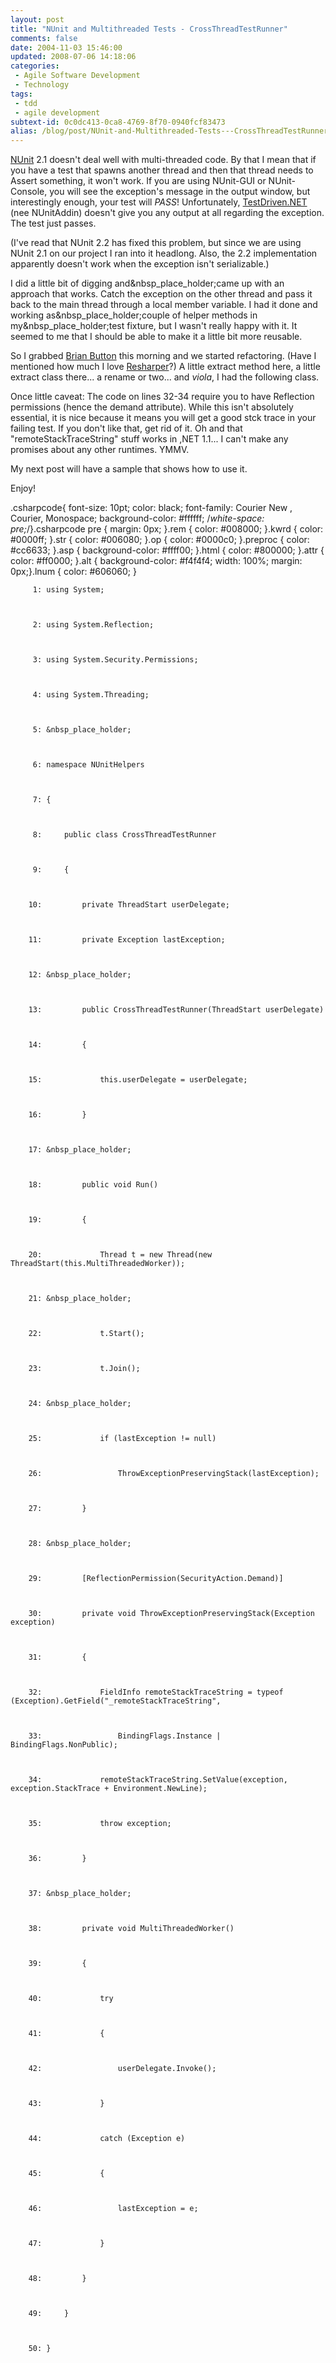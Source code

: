```yaml
---
layout: post
title: "NUnit and Multithreaded Tests - CrossThreadTestRunner"
comments: false
date: 2004-11-03 15:46:00
updated: 2008-07-06 14:18:06
categories:
 - Agile Software Development
 - Technology
tags:
 - tdd
 - agile development
subtext-id: 0c0dc413-0ca8-4769-8f70-0940fcf83473
alias: /blog/post/NUnit-and-Multithreaded-Tests---CrossThreadTestRunner.aspx
---
```



[NUnit](http://www.nunit.org/) 2.1 doesn't deal well with multi-threaded code. By that I mean that if you have a test that spawns another thread and then that thread needs to Assert something, it won't work. If you are using NUnit-GUI or NUnit-Console, you will see the exception's message in the output window, but interestingly enough, your test will _PASS_! Unfortunately, [TestDriven.NET](http://www.testdriven.net/) (nee NUnitAddin) doesn't give you any output at all regarding the exception. The test just passes. 

(I've read that NUnit 2.2 has fixed this problem, but since we are using NUnit 2.1 on our project I ran into it headlong. Also, the 2.2 implementation apparently doesn't work when the exception isn't serializable.) 

I did a little bit of digging and&nbsp_place_holder;came up with an approach that works. Catch the exception on the other thread and pass it back to the main thread through a local member variable. I had it done and working as&nbsp_place_holder;couple of helper methods in my&nbsp_place_holder;test fixture, but I wasn't really happy with it. It seemed to me that I should be able to make it a little bit more reusable. 

So I grabbed [Brian Button](http://dotnetjunkies.com/weblog/oneagilecoder) this morning and we started refactoring. (Have I mentioned how much I love [Resharper](http://www.jetbrains.com/resharper/)?) A little extract method here, a little extract class there... a rename or two... and _viola_, I had the following class. 

Once little caveat: The code on lines 32-34 require you to have Reflection permissions (hence the demand attribute). While this isn't absolutely essential, it is nice because it means you will get a good stck trace in your failing test. If you don't like that, get rid of it. Oh and that "remoteStackTraceString" stuff works in ,NET 1.1... I can't make any promises about any other runtimes. YMMV. 

My next post will have a sample that shows how to use it. 

Enjoy! 

.csharpcode{ font-size: 10pt; color: black; font-family: Courier New , Courier, Monospace; background-color: #ffffff; /*white-space: pre;*/}.csharpcode pre { margin: 0px; }.rem { color: #008000; }.kwrd { color: #0000ff; }.str { color: #006080; }.op { color: #0000c0; }.preproc { color: #cc6633; }.asp { background-color: #ffff00; }.html { color: #800000; }.attr { color: #ff0000; }.alt { background-color: #f4f4f4; width: 100%; margin: 0px;}.lnum { color: #606060; } 
    
    
         1: using System;
    
    
    
         2: using System.Reflection;
    
    
    
         3: using System.Security.Permissions;
    
    
    
         4: using System.Threading;
    
    
    
         5: &nbsp_place_holder;
    
    
    
         6: namespace NUnitHelpers
    
    
    
         7: {
    
    
    
         8:     public class CrossThreadTestRunner
    
    
    
         9:     {
    
    
    
        10:         private ThreadStart userDelegate;
    
    
    
        11:         private Exception lastException;
    
    
    
        12: &nbsp_place_holder;
    
    
    
        13:         public CrossThreadTestRunner(ThreadStart userDelegate)
    
    
    
        14:         {
    
    
    
        15:             this.userDelegate = userDelegate;
    
    
    
        16:         }
    
    
    
        17: &nbsp_place_holder;
    
    
    
        18:         public void Run()
    
    
    
        19:         {
    
    
    
        20:             Thread t = new Thread(new ThreadStart(this.MultiThreadedWorker));
    
    
    
        21: &nbsp_place_holder;
    
    
    
        22:             t.Start();
    
    
    
        23:             t.Join();
    
    
    
        24: &nbsp_place_holder;
    
    
    
        25:             if (lastException != null)
    
    
    
        26:                 ThrowExceptionPreservingStack(lastException);
    
    
    
        27:         }
    
    
    
        28: &nbsp_place_holder;
    
    
    
        29:         [ReflectionPermission(SecurityAction.Demand)]
    
    
    
        30:         private void ThrowExceptionPreservingStack(Exception exception)
    
    
    
        31:         {
    
    
    
        32:             FieldInfo remoteStackTraceString = typeof (Exception).GetField("_remoteStackTraceString", 
    
    
    
        33:                 BindingFlags.Instance | BindingFlags.NonPublic);
    
    
    
        34:             remoteStackTraceString.SetValue(exception, exception.StackTrace + Environment.NewLine);
    
    
    
        35:             throw exception;
    
    
    
        36:         }
    
    
    
        37: &nbsp_place_holder;
    
    
    
        38:         private void MultiThreadedWorker()
    
    
    
        39:         {
    
    
    
        40:             try
    
    
    
        41:             {
    
    
    
        42:                 userDelegate.Invoke();
    
    
    
        43:             }
    
    
    
        44:             catch (Exception e)
    
    
    
        45:             {
    
    
    
        46:                 lastException = e;
    
    
    
        47:             }
    
    
    
        48:         }
    
    
    
        49:     }
    
    
    
        50: }
    
